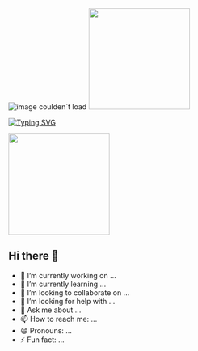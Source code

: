 <img src="https://raw.githubusercontent.com/Cristian-M0ntes/Imagenes/main/banner-c0dec3r0.png" alt="image coulden`t load" >


<img src="https://camo.githubusercontent.com/ea40cfc33ac9e94789b044995f312e432d41bc1fd371f413583092df7649ef3d/68747470733a2f2f692e696d6775722e636f6d2f644261534b57462e676966" alt="" width="200px" heigth="2px">


[![Typing SVG](https://readme-typing-svg.demolab.com?font=Fira+Code&pause=1000&random=false&width=435&lines=Welcome+to+my+mind+;This+repo+is+for+store+everything+;About+my+self+)](https://git.io/typing-svg)


<img src="https://camo.githubusercontent.com/ea40cfc33ac9e94789b044995f312e432d41bc1fd371f413583092df7649ef3d/68747470733a2f2f692e696d6775722e636f6d2f644261534b57462e676966" alt="" width="200px" heigth="2px">

## Hi there 👋

<!--
**Cristian-M0ntes/Cristian-M0ntes** is a ✨ _special_ ✨ repository because its `README.md` (this file) appears on your GitHub profile.

Here are some ideas to get you started:
-->
- 🔭 I’m currently working on ...
- 🌱 I’m currently learning ...
- 👯 I’m looking to collaborate on ...
- 🤔 I’m looking for help with ...
- 💬 Ask me about ...
- 📫 How to reach me: ...
- 😄 Pronouns: ...
- ⚡ Fun fact: ...


